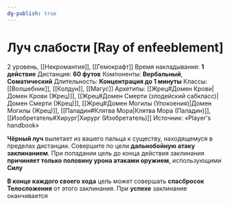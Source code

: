 ```yaml
---
dg-publish: true
---
```

# Луч слабости [Ray of enfeeblement]
2 уровень, [[Некромантия]], [[Гемокрафт]]
Время накладывания: **1 действие**
Дистанция: **60 футов**
Компоненты: **Вербальный**, **Соматический**
Длительность: **Концентрация до 1 минуты**
Классы: [[Волшебник]], [[Колдун]], [[Магус]]
Архетипы: [[Жрец#Домен Крови|Домен Крови (Жрец)]], [[Жрец#Домен Смерти (злодейский сабкласс)|Домен Смерти (Жрец)]], [[Жрец#Домен Могилы (Упокоения)|Домен Могилы (Жрец)]], [[Паладин#Клятва Мора|Клятва Мора (Паладин)]], [[Изобретатель#Хирург|Хирург (Изобретатель)]]
Источник: «Player's handbook»

**Чёрный луч** вылетает из вашего пальца к существу, находящемуся в пределах дистанции. Совершите по цели **дальнобойную атаку заклинанием**. При попадании цель до конца действия заклинания **причиняет только половину урона атаками оружием**, использующими **Силу**

**В конце каждого своего хода** цель может совершать **спасбросок Телосложения** от этого заклинания. При **успехе** заклинание оканчивается